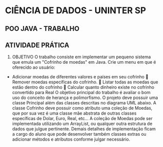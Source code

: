 # CIÊNCIA DE DADOS - UNINTER SP
## POO JAVA - TRABALHO 
## ATIVIDADE PRÁTICA
1. OBJETIVO
O trabalho consiste em implementar um pequeno sistema que emula um "Cofrinho
de moedas" em Java. Crie um menu em que é oferecido ao usuário:
* Adicionar moedas de diferentes valores e países em seu cofrinho
 Remover moedas específicas do cofrinho.
 Listar todas as moedas que estão dentro do cofrinho
 Calcular quanto dinheiro existe no cofrinho convertido para Real
O objetivo principal do trabalho é avaliar o bom uso do conceito de herança e
polimorfismo. O projeto deve possuir uma classe Principal além das classes descritas no
diagrama UML abaixo.
A classe Cofrinho deve possuir como atributo uma coleção de Moedas, que por sua
vez é uma classe mãe abstrata de outras classes específicas de Dolar, Euro, Real, etc... A
coleção de Moedas pode ser implementada utilizando um ArrayList, ou qualquer outra
estrutura de dados que julgue pertinente.
Demais detalhes de implementação ficam a cargo do aluno que pode desenvolver
também classes extras ou adicionar métodos e atributos conforme julgar necessário.
